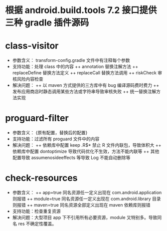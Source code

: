 根据 android.build.tools 7.2 接口提供三种 gradle 插件源码
=============

# class-visitor 
+ 参数含义： transform-config.gradle 文件中有注释每个参数
+ 支持功能：处理 class 中的内容
++ annotation 替换注解方法
++ replaceDefine 替换方法定义
++ replaceCall 替换方法调用
++ riskCheck 审核风险内容检查
+ 解决问题：
++ 以 maven 方式提供的三方库中有 bug 编译源码费时费力
++ 发布应用商店时静态调用某些方法或字符串导致审核失败
++ 统一替换注解方法实现   

# proguard-filter
+ 参数含义： {原有配置，替换后的配置}
+ 支持功能：过滤所有 proguard 文件中的内容
+ 解决问题：
++ 依赖库中配置 keep .R$* 禁止 R 文件内联包，导致体积大
++ 依赖库中配置 dontoptimize 导致代码优化不生效，方法不能内联等
++ 其他配置导致 assumenosideeffects 等导致 Log 不能自动删除等

# check-resources
+ 参数含义：
++ app=true 同名资源任一定义出现在 com.android.application 则报错
++ module=true 同名资源任一定义出现在 com.android.library 目录则报错
++ maven=true 同名资源全部定义出现在 maven 依赖库则报错
+ 支持功能：检查重复资源
+ 解决问题：大型项目 app 下不引用所有必要资源，module 又特别多。导致同名 res 不确定性覆盖。

